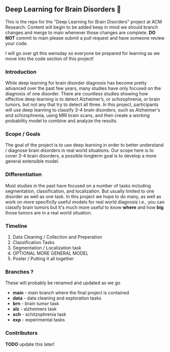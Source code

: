 ## Deep Learning for Brain Disorders 🧠


This is the repo for the "Deep Learning for Brain Disorders" project at ACM Research. Content will begin to be added keep in mind we should branch changes and merge to main whenever those changes are complete. **DO NOT** commit to main please submit a pull request and have someone review your code.


I will go over git this wensday so everyone be prepared for learning as we move into the code section of this project!

### Introduction

While deep learning for brain disorder diagnosis has become pretty advanced over the past few years, many studies have only focused on the diagnosis of one disorder. There are countless studies showing how effective deep learning is to detect Alzheimer’s, or schizophrenia, or brain tumors, but not any that try to detect all three. In this project, participants will use deep learning to classify 3-4 brain disorders, such as Alzheimer's and schizophrenia, using MRI brain scans, and then create a working probability model to combine and analyze the results.

### Scope / Goals

The goal of the project is to use deep learning in order to better understand / diagnose brain disorders in real world situations. Our scope here is to cover 3-4 brain disorders, a possible longterm goal is to develop a more general extensible model.

### Differentiation

Most studies in the past have focused on a number of tasks including segmentation, classification, and localization. But usually limited to one disorder as well as one task. In this project we hope to do many, as well as work on more specificlly useful models for real world diagnosis i.e., you can classify brain tumors but it's much more useful to know **where** and how **big** those tumors are in a real world situation.

### Timeline

[comment]: <> (TODO add dates!)

1. Data Cleaning / Collection and Preperation
2. Classification Tasks
3. Segmentation / Localization task
4. OPTIONAL MORE GENERAL MODEL
5. Poster / Putting it all together

### Branches ?

These will probably be renamed and updated as we go

- **main** - main branch where the final project is contained
- **data** - data cleaning and exploration tasks
- **brn** - brain tumor task
- **alz** - alzheimers task
- **sch** - schitzophrenia task
- **exp** - experimental tasks

### Contributors

**TODO** update this later!
